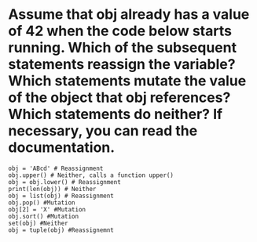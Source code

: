 # Assume that obj already has a value of 42 when the code below starts running. Which of the subsequent statements reassign the variable? Which statements mutate the value of the object that obj references? Which statements do neither? If necessary, you can read the documentation.

    obj = 'ABcd' # Reassignment
    obj.upper() # Neither, calls a function upper()
    obj = obj.lower() # Reassignment
    print(len(obj)) # Neither
    obj = list(obj) # Reassignment
    obj.pop() #Mutation
    obj[2] = 'X' #Mutation
    obj.sort() #Mutation
    set(obj) #Neither
    obj = tuple(obj) #Reassignemnt
